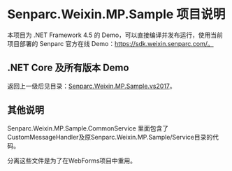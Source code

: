 # Senparc.Weixin.MP.Sample 项目说明

本项目为 .NET Framework 4.5 的 Demo，可以直接编译并发布运行，使用当前项目部署的 Senparc 官方在线 Demo：https://sdk.weixin.senparc.com/。

## .NET Core 及所有版本 Demo

返回上一级后见目录：[Senparc.Weixin.MP.Sample.vs2017](https://github.com/JeffreySu/WeiXinMPSDK/tree/Developer/src/Senparc.Weixin.MP.Sample.vs2017)。


## 其他说明

Senparc.Weixin.MP.Sample.CommonService 里面包含了CustomMessageHandler及原Senparc.Weixin.MP.Sample/Service目录的代码。

分离这些文件是为了在WebForms项目中重用。
